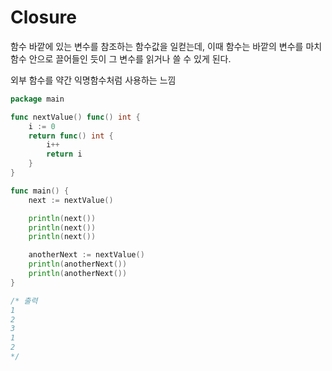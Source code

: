 # Closure
함수 바깥에 있는 변수를 참조하는 함수값을 일컫는데, 이때 함수는 바깥의 변수를 마치 함수 안으로 끌어들인 듯이 그 변수를 읽거나 쓸 수 있게 된다.

외부 함수를 약간 익명함수처럼 사용하는 느낌 

```go
package main

func nextValue() func() int {
    i := 0
    return func() int {
        i++
        return i
    }
}

func main() {
    next := nextValue()

    println(next())
    println(next())
    println(next())

    anotherNext := nextValue()
    println(anotherNext())
    println(anotherNext())
}

/* 출력
1
2
3
1
2
*/
```

